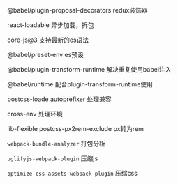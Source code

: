 @babel/plugin-proposal-decorators
redux装饰器

react-loadable
异步加载，拆包

core-js@3
支持最新的es语法

@babel/preset-env
es预设

@babel/plugin-transform-runtime
解决重复使用babel注入

@babel/runtime
配合plugin-transform-runtime使用

postcss-loade
autoprefixer
处理兼容

cross-env
处理环境

lib-flexible
postcss-px2rem-exclude
px转为rem

`webpack-bundle-analyzer`
打包分析

`uglifyjs-webpack-plugin`
压缩js

`optimize-css-assets-webpack-plugin`
压缩css